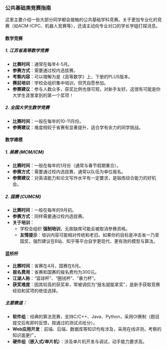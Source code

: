 ### **公共基础类竞赛指南**

这里主要介绍一些大部分同学都会接触的公共基础学科竞赛。关于更加专业化的竞赛（如ACM-ICPC、机器人竞赛等），还请主动向专业对口的学长学姐打探消息。

#### **数学竞赛**

##### **1. 江苏省高等数学竞赛**

- **比赛时间**：通常在每年4-5月。
- **参赛方式**：需要通过校内选拔赛。
- **考察内容**：可以理解为是《高等数学》上、下册的PLUS版本。
- **赛前培训**：学校会组织集中培训，但凭自愿参加。
- **参赛建议**：参与人数众多，获奖比例也很可观，对新手友好。这很有可能是你大学生涯里拿到的第一个奖项！

##### **2. 全国大学生数学竞赛**

- **比赛时间**：一般在每年的10-11月份。
- **参赛建议**：难度相较于省赛有显著提升，适合学有余力的同学挑战。

#### **数学建模**

##### **1. 美赛 (MCM/ICM)**

- **比赛时间**：一般在每年的1月份（通常与春节假期重合）。
- **参赛方式**：需要通过校内选拔赛，通常以队伍为单位报名。
- **参赛建议**：对英语能力和论文写作水平有一定要求，是锻炼综合能力的好机会。

##### **2. 国赛 (CUMCM)**

- **比赛时间**：一般在每年的9月初。
- **参赛方式**：同样需要通过校内选拔赛。
- **关于培训**：
  - 学校会组织 **强制培训**，无故缺席可能会被取消参赛资格。
  - **友情提示**：培训内容可能相对传统和老旧。如果你的目标是冲击省一乃至国奖，强烈建议在B站、知乎等平台自学更现代、更有效的模型与算法。

#### **蓝桥杯**

- **比赛时间**：省赛在4月，国赛在6月。
- **报名费用**：省赛和国赛的报名费均为300元。
- **江湖人称**：“篮球杯”、“圈钱杯”、“暴力杯”。
- **获奖难度**：因其较高的获奖率，常被调侃为“报名就能拿奖”，是新手获取竞赛经验和奖项的绝佳选择。

##### **主要赛道：**

- **软件组**：经典的算法竞赛，支持C/C++、Java、Python，采用OI赛制（题目提交后有即时反馈，按通过的测试点给分）。
- **Web应用开发**：前端、后端、数据库等知识均有涉及，采用在线评测，考察的知识面更广。
- **硬件组（嵌入式/单片机）**：涉及单片机开发与调试，动手能力要求高。
